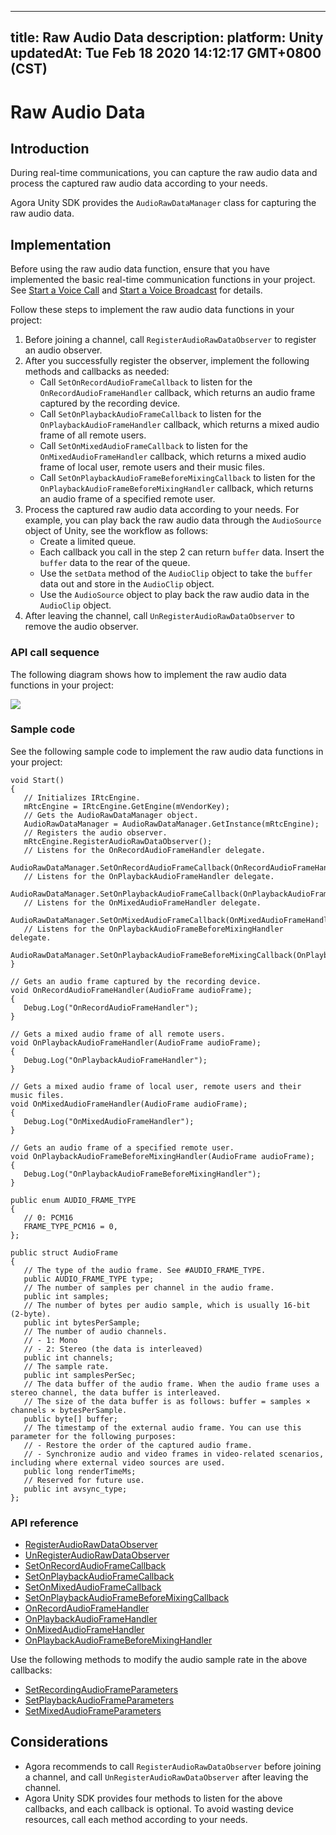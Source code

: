 
---
title: Raw Audio Data
description: 
platform: Unity
updatedAt: Tue Feb 18 2020 14:12:17 GMT+0800 (CST)
---
# Raw Audio Data
## Introduction

During real-time communications, you can capture the raw audio data and process the captured raw audio data according to your needs.

Agora Unity SDK provides the `AudioRawDataManager` class for capturing the raw audio data.

## Implementation

Before using the raw audio data function, ensure that you have implemented the basic real-time communication functions in your project. See [Start a Voice Call](../../en/Audio%20Broadcast/start_call_audio_unity.md) and [Start a Voice Broadcast](../../en/Audio%20Broadcast/start_live_audio_unity.md) for details.

Follow these steps to implement the raw audio data functions in your project:

1. Before joining a channel, call `RegisterAudioRawDataObserver` to register an audio observer.
2. After you successfully register the observer, implement the following methods and callbacks as needed:
   - Call `SetOnRecordAudioFrameCallback` to listen for the `OnRecordAudioFrameHandler` callback, which returns an audio frame captured by the recording device.
   - Call `SetOnPlaybackAudioFrameCallback` to listen for the `OnPlaybackAudioFrameHandler` callback, which returns a mixed audio frame of all remote users.
   - Call `SetOnMixedAudioFrameCallback` to listen for the `OnMixedAudioFrameHandler` callback, which returns a mixed audio frame of local user, remote users and their music files.
   - Call `SetOnPlaybackAudioFrameBeforeMixingCallback` to listen for the `OnPlaybackAudioFrameBeforeMixingHandler` callback, which returns an audio frame of a specified remote user.
3. Process the captured raw audio data according to your needs. For example, you can play back the raw audio data through the `AudioSource` object of Unity, see the workflow as follows: 
   - Create a limited queue.
   - Each callback you call in the step 2 can return `buffer` data. Insert the `buffer` data to the rear of the queue.
   - Use the `setData` method of the `AudioClip` object to take the `buffer` data out and store in the `AudioClip` object.
   - Use the `AudioSource` object to play back the raw audio data in the `AudioClip` object.
4. After leaving the channel, call `UnRegisterAudioRawDataObserver` to remove the audio observer.

### API call sequence

The following diagram shows how to implement the raw audio data functions in your project:

![](https://web-cdn.agora.io/docs-files/1582034852535)

### Sample code

See the following sample code to implement the raw audio data functions in your project:

```
void Start()
{
   // Initializes IRtcEngine.
   mRtcEngine = IRtcEngine.GetEngine(mVendorKey);
   // Gets the AudioRawDataManager object.
   AudioRawDataManager = AudioRawDataManager.GetInstance(mRtcEngine);
   // Registers the audio observer.
   mRtcEngine.RegisterAudioRawDataObserver();
   // Listens for the OnRecordAudioFrameHandler delegate.
   AudioRawDataManager.SetOnRecordAudioFrameCallback(OnRecordAudioFrameHandler);
   // Listens for the OnPlaybackAudioFrameHandler delegate.
   AudioRawDataManager.SetOnPlaybackAudioFrameCallback(OnPlaybackAudioFrameHandler);
   // Listens for the OnMixedAudioFrameHandler delegate.
   AudioRawDataManager.SetOnMixedAudioFrameCallback(OnMixedAudioFrameHandler);
   // Listens for the OnPlaybackAudioFrameBeforeMixingHandler delegate.
   AudioRawDataManager.SetOnPlaybackAudioFrameBeforeMixingCallback(OnPlaybackAudioFrameBeforeMixingHandler);
}

// Gets an audio frame captured by the recording device.
void OnRecordAudioFrameHandler(AudioFrame audioFrame);
{
   Debug.Log("OnRecordAudioFrameHandler");
}

// Gets a mixed audio frame of all remote users.
void OnPlaybackAudioFrameHandler(AudioFrame audioFrame);
{
   Debug.Log("OnPlaybackAudioFrameHandler");
}

// Gets a mixed audio frame of local user, remote users and their music files.
void OnMixedAudioFrameHandler(AudioFrame audioFrame);
{
   Debug.Log("OnMixedAudioFrameHandler");
}

// Gets an audio frame of a specified remote user.
void OnPlaybackAudioFrameBeforeMixingHandler(AudioFrame audioFrame);
{
   Debug.Log("OnPlaybackAudioFrameBeforeMixingHandler");
}

public enum AUDIO_FRAME_TYPE 
{
   // 0: PCM16
   FRAME_TYPE_PCM16 = 0, 
};

public struct AudioFrame 
{
   // The type of the audio frame. See #AUDIO_FRAME_TYPE.
   public AUDIO_FRAME_TYPE type;
   // The number of samples per channel in the audio frame.
   public int samples;  
   // The number of bytes per audio sample, which is usually 16-bit (2-byte).
   public int bytesPerSample;  
   // The number of audio channels.
   // - 1: Mono
   // - 2: Stereo (the data is interleaved)
   public int channels;  
   // The sample rate.
   public int samplesPerSec;  
   // The data buffer of the audio frame. When the audio frame uses a stereo channel, the data buffer is interleaved. 
   // The size of the data buffer is as follows: buffer = samples × channels × bytesPerSample.
   public byte[] buffer;  
   // The timestamp of the external audio frame. You can use this parameter for the following purposes:
   // - Restore the order of the captured audio frame.
   // - Synchronize audio and video frames in video-related scenarios, including where external video sources are used.
   public long renderTimeMs;
   // Reserved for future use.
   public int avsync_type;
};
```

### API reference

- [RegisterAudioRawDataObserver](https://docs.agora.io/en/Audio%20Broadcast/API%20Reference/unity/classagora__gaming__rtc_1_1_audio_raw_data_manager.html#a383ab15736c601371ef2c2a4adc222b6)
- [UnRegisterAudioRawDataObserver](https://docs.agora.io/en/Audio%20Broadcast/API%20Reference/unity/classagora__gaming__rtc_1_1_audio_raw_data_manager.html#ab5a84bd4a281ba355723c94a53d5f440)
- [SetOnRecordAudioFrameCallback](https://docs.agora.io/en/Audio%20Broadcast/API%20Reference/unity/classagora__gaming__rtc_1_1_audio_raw_data_manager.html#aa9cfcbcf865a20a31985d804f01da015)
- [SetOnPlaybackAudioFrameCallback](https://docs.agora.io/en/Audio%20Broadcast/API%20Reference/unity/classagora__gaming__rtc_1_1_audio_raw_data_manager.html#af98e7659c8950e85cd49dfe0e3fcf8fc)
- [SetOnMixedAudioFrameCallback](https://docs.agora.io/en/Audio%20Broadcast/API%20Reference/unity/classagora__gaming__rtc_1_1_audio_raw_data_manager.html#a14176fcaa8f7574c797c44e8510dd216)
- [SetOnPlaybackAudioFrameBeforeMixingCallback](https://docs.agora.io/en/Audio%20Broadcast/API%20Reference/unity/classagora__gaming__rtc_1_1_audio_raw_data_manager.html#a6c1cbace7f81de8004b4a7945c999bbb)
- [OnRecordAudioFrameHandler](https://docs.agora.io/en/Audio%20Broadcast/API%20Reference/unity/classagora__gaming__rtc_1_1_audio_raw_data_manager.html#a11cc2a11aae003aad55972f1fa45902d)
- [OnPlaybackAudioFrameHandler](https://docs.agora.io/en/Audio%20Broadcast/API%20Reference/unity/classagora__gaming__rtc_1_1_audio_raw_data_manager.html#a314bf23c8d6da5a534e7e3129c2db99f)
- [OnMixedAudioFrameHandler](https://docs.agora.io/en/Audio%20Broadcast/API%20Reference/unity/classagora__gaming__rtc_1_1_audio_raw_data_manager.html#ab48b7b118a31e6433d83d3fbe750d150)
- [OnPlaybackAudioFrameBeforeMixingHandler](https://docs.agora.io/en/Audio%20Broadcast/API%20Reference/unity/classagora__gaming__rtc_1_1_audio_raw_data_manager.html#a8396bcc09ad94c0ac25d0f0ce073fc9a)

Use the following methods to modify the audio sample rate in the above callbacks:

- [SetRecordingAudioFrameParameters](https://docs.agora.io/en/Audio%20Broadcast/API%20Reference/unity/classagora__gaming__rtc_1_1_i_rtc_engine.html#a869d8e781cddb4db957338900b0154ad)
- [SetPlaybackAudioFrameParameters](https://docs.agora.io/en/Audio%20Broadcast/API%20Reference/unity/classagora__gaming__rtc_1_1_i_rtc_engine.html#a6ab86b7a541f1dc244e1cab3135935b4)
- [SetMixedAudioFrameParameters](https://docs.agora.io/en/Audio%20Broadcast/API%20Reference/unity/classagora__gaming__rtc_1_1_i_rtc_engine.html#ae9dc5fb3c4fde9da875ed8cfa783c5ea)

## Considerations

- Agora recommends to call `RegisterAudioRawDataObserver` before joining a channel, and call `UnRegisterAudioRawDataObserver` after leaving the channel.
- Agora Unity SDK provides four methods to listen for the above callbacks, and each callback is optional. To avoid wasting device resources, call each method according to your needs.
